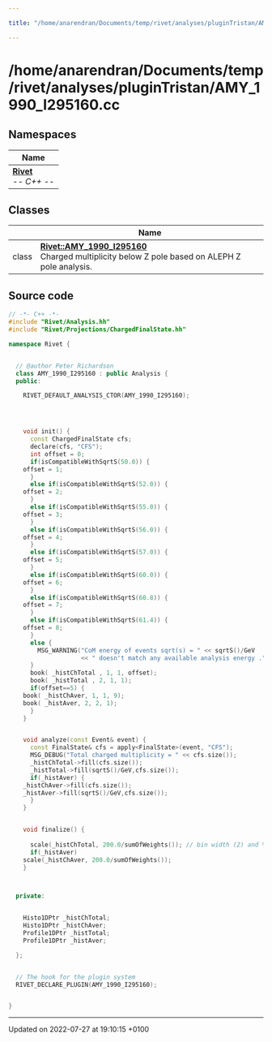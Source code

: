 ```yaml
---

title: "/home/anarendran/Documents/temp/rivet/analyses/pluginTristan/AMY_1990_I295160.cc"

---
```


# /home/anarendran/Documents/temp/rivet/analyses/pluginTristan/AMY_1990_I295160.cc



## Namespaces

| Name           |
| -------------- |
| **[Rivet](http://example.org/namespaces/namespacerivet/)** <br>-*- C++ -*-  |

## Classes

|                | Name           |
| -------------- | -------------- |
| class | **[Rivet::AMY_1990_I295160](http://example.org/classes/classrivet_1_1amy__1990__i295160/)** <br>Charged multiplicity below Z pole based on ALEPH Z pole analysis.  |




## Source code

```cpp
// -*- C++ -*-
#include "Rivet/Analysis.hh"
#include "Rivet/Projections/ChargedFinalState.hh"

namespace Rivet {


  // @author Peter Richardson
  class AMY_1990_I295160 : public Analysis {
  public:

    RIVET_DEFAULT_ANALYSIS_CTOR(AMY_1990_I295160);




    void init() {
      const ChargedFinalState cfs;
      declare(cfs, "CFS");
      int offset = 0;
      if(isCompatibleWithSqrtS(50.0)) {
    offset = 1;
      }
      else if(isCompatibleWithSqrtS(52.0)) {
    offset = 2;
      }
      else if(isCompatibleWithSqrtS(55.0)) {
    offset = 3;
      }
      else if(isCompatibleWithSqrtS(56.0)) {
    offset = 4;
      }
      else if(isCompatibleWithSqrtS(57.0)) {
    offset = 5;
      }
      else if(isCompatibleWithSqrtS(60.0)) {
    offset = 6;
      }
      else if(isCompatibleWithSqrtS(60.8)) {
    offset = 7;
      }
      else if(isCompatibleWithSqrtS(61.4)) {
    offset = 8;
      }
      else {
        MSG_WARNING("CoM energy of events sqrt(s) = " << sqrtS()/GeV
                    << " doesn't match any available analysis energy .");
      }
      book( _histChTotal , 1, 1, offset);
      book( _histTotal , 2, 1, 1);
      if(offset==5) {
    book( _histChAver, 1, 1, 9);
    book( _histAver, 2, 2, 1);
      }
    }


    void analyze(const Event& event) {
      const FinalState& cfs = apply<FinalState>(event, "CFS");
      MSG_DEBUG("Total charged multiplicity = " << cfs.size());
      _histChTotal->fill(cfs.size());
      _histTotal->fill(sqrtS()/GeV,cfs.size());
      if(_histAver) {
    _histChAver->fill(cfs.size());
    _histAver->fill(sqrtS()/GeV,cfs.size());
      }
    }


    void finalize() {
      
      scale(_histChTotal, 200.0/sumOfWeights()); // bin width (2) and %age (100)
      if(_histAver) 
    scale(_histChAver, 200.0/sumOfWeights());
    }



  private:


    Histo1DPtr _histChTotal;
    Histo1DPtr _histChAver;
    Profile1DPtr _histTotal;
    Profile1DPtr _histAver;

  };


  // The hook for the plugin system
  RIVET_DECLARE_PLUGIN(AMY_1990_I295160);


}
```


-------------------------------

Updated on 2022-07-27 at 19:10:15 +0100

